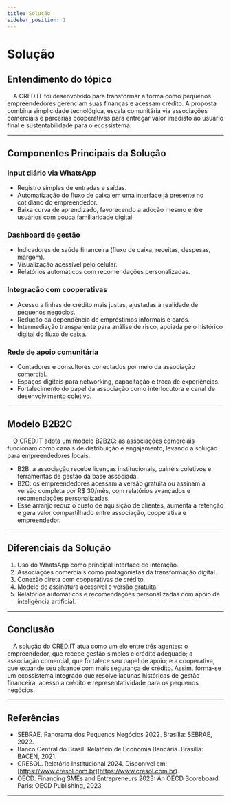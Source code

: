 ```yaml
---
title: Solução
sidebar_position: 1
---
```


# Solução

## Entendimento do tópico

&emsp;A CRED.IT foi desenvolvido para transformar a forma como pequenos empreendedores gerenciam suas finanças e acessam crédito. A proposta combina simplicidade tecnológica, escala comunitária via associações comerciais e parcerias cooperativas para entregar valor imediato ao usuário final e sustentabilidade para o ecossistema.

---

## Componentes Principais da Solução

### Input diário via WhatsApp
- Registro simples de entradas e saídas.  
- Automatização do fluxo de caixa em uma interface já presente no cotidiano do empreendedor.  
- Baixa curva de aprendizado, favorecendo a adoção mesmo entre usuários com pouca familiaridade digital.  

### Dashboard de gestão
- Indicadores de saúde financeira (fluxo de caixa, receitas, despesas, margem).  
- Visualização acessível pelo celular.  
- Relatórios automáticos com recomendações personalizadas.  

### Integração com cooperativas
- Acesso a linhas de crédito mais justas, ajustadas à realidade de pequenos negócios.  
- Redução da dependência de empréstimos informais e caros.  
- Intermediação transparente para análise de risco, apoiada pelo histórico digital do fluxo de caixa.  

### Rede de apoio comunitária
- Contadores e consultores conectados por meio da associação comercial.  
- Espaços digitais para networking, capacitação e troca de experiências.  
- Fortalecimento do papel da associação como interlocutora e canal de desenvolvimento coletivo.  

---

## Modelo B2B2C

&emsp;O CRED.IT adota um modelo B2B2C: as associações comerciais funcionam como canais de distribuição e engajamento, levando a solução para empreendedores locais.  

- B2B: a associação recebe licenças institucionais, painéis coletivos e ferramentas de gestão da base associada.  
- B2C: os empreendedores acessam a versão gratuita ou assinam a versão completa por R$ 30/mês, com relatórios avançados e recomendações personalizadas.  
- Esse arranjo reduz o custo de aquisição de clientes, aumenta a retenção e gera valor compartilhado entre associação, cooperativa e empreendedor.  

---

## Diferenciais da Solução

1. Uso do WhatsApp como principal interface de interação.  
2. Associações comerciais como protagonistas da transformação digital.  
3. Conexão direta com cooperativas de crédito.  
4. Modelo de assinatura acessível e versão gratuita.  
5. Relatórios automáticos e recomendações personalizadas com apoio de inteligência artificial.  

---

## Conclusão

&emsp;A solução do CRED.IT atua como um elo entre três agentes: o empreendedor, que recebe gestão simples e crédito adequado; a associação comercial, que fortalece seu papel de apoio; e a cooperativa, que expande seu alcance com mais segurança de crédito. Assim, forma-se um ecossistema integrado que resolve lacunas históricas de gestão financeira, acesso a crédito e representatividade para os pequenos negócios.

---

## Referências

- SEBRAE. Panorama dos Pequenos Negócios 2022. Brasília: SEBRAE, 2022.  
- Banco Central do Brasil. Relatório de Economia Bancária. Brasília: BACEN, 2021.  
- CRESOL. Relatório Institucional 2024. Disponível em: [https://www.cresol.com.br](https://www.cresol.com.br).  
- OECD. Financing SMEs and Entrepreneurs 2023: An OECD Scoreboard. Paris: OECD Publishing, 2023.  

---
